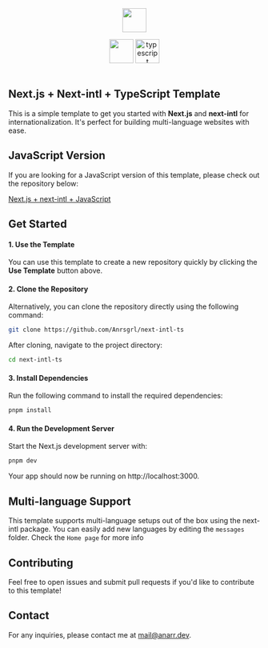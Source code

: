 <div align="center">
<img src="https://uxwing.com/wp-content/themes/uxwing/download/brands-and-social-media/nextjs-icon.png" alt="" height="48" width="48" />
  <p></p>
<img src="https://locize.com/blog/what-is-i18n/i18next-logo.png" alt="" height="48"  />
<img src="https://img.icons8.com/color/512/typescript.png" alt="typescript" height="48" width="48"  />
</div>
<div align="center">
<img src="https://img.shields.io/badge/Next.js-15.1.6-blue" alt="" />
<img src="https://img.shields.io/badge/Next_intl-3.26.3-blue" alt="" />
<img src="https://img.shields.io/badge/React-19.0.0-blue" alt="" />
</div>

## Next.js + Next-intl + TypeScript Template

This is a simple template to get you started with **Next.js** and **next-intl** for internationalization. It's perfect for building multi-language websites with ease. 

## JavaScript Version
If you are looking for a JavaScript version of this template, please check out the repository below:

[Next.js + next-intl + JavaScript](https://github.com/Anrsgrl/next-intl-js)

## Get Started

#### 1. Use the Template
You can use this template to create a new repository quickly by clicking the **Use Template** button above.

#### 2. Clone the Repository

Alternatively, you can clone the repository directly using the following command:

```bash
git clone https://github.com/Anrsgrl/next-intl-ts
```
After cloning, navigate to the project directory:
```bash
cd next-intl-ts
```

#### 3. Install Dependencies
Run the following command to install the required dependencies:
```bash
pnpm install
```

#### 4. Run the Development Server
Start the Next.js development server with:
```bash
pnpm dev
```
Your app should now be running on http://localhost:3000.

## Multi-language Support
This template supports multi-language setups out of the box using the next-intl package. You can easily add new languages by editing the `messages` folder. Check the `Home page` for more info

## Contributing
Feel free to open issues and submit pull requests if you'd like to contribute to this template!

## Contact
For any inquiries, please contact me at mail@anarr.dev.

